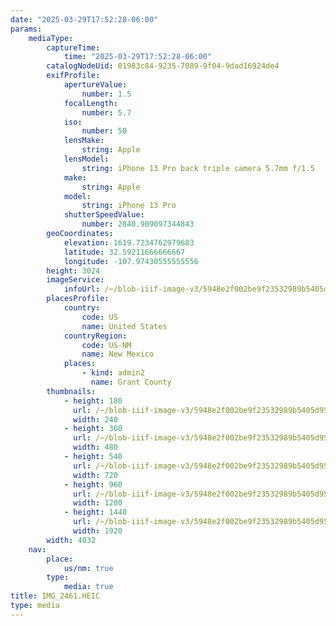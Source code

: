 ```yaml
---
date: "2025-03-29T17:52:28-06:00"
params:
    mediaType:
        captureTime:
            time: "2025-03-29T17:52:28-06:00"
        catalogNodeUid: 01983c84-9235-7089-9f04-9dad16924de4
        exifProfile:
            apertureValue:
                number: 1.5
            focalLength:
                number: 5.7
            iso:
                number: 50
            lensMake:
                string: Apple
            lensModel:
                string: iPhone 13 Pro back triple camera 5.7mm f/1.5
            make:
                string: Apple
            model:
                string: iPhone 13 Pro
            shutterSpeedValue:
                number: 2840.909097344843
        geoCoordinates:
            elevation: 1619.7234762979683
            latitude: 32.59211666666667
            longitude: -107.97430555555556
        height: 3024
        imageService:
            infoUrl: /~/blob-iiif-image-v3/5948e2f002be9f23532989b5405d959a1b2de6002df150f314f523b3cf55cf1e/info.json
        placesProfile:
            country:
                code: US
                name: United States
            countryRegion:
                code: US-NM
                name: New Mexico
            places:
                - kind: admin2
                  name: Grant County
        thumbnails:
            - height: 180
              url: /~/blob-iiif-image-v3/5948e2f002be9f23532989b5405d959a1b2de6002df150f314f523b3cf55cf1e/full/240%2C180/0/default.jpg
              width: 240
            - height: 360
              url: /~/blob-iiif-image-v3/5948e2f002be9f23532989b5405d959a1b2de6002df150f314f523b3cf55cf1e/full/480%2C360/0/default.jpg
              width: 480
            - height: 540
              url: /~/blob-iiif-image-v3/5948e2f002be9f23532989b5405d959a1b2de6002df150f314f523b3cf55cf1e/full/720%2C540/0/default.jpg
              width: 720
            - height: 960
              url: /~/blob-iiif-image-v3/5948e2f002be9f23532989b5405d959a1b2de6002df150f314f523b3cf55cf1e/full/1280%2C960/0/default.jpg
              width: 1280
            - height: 1440
              url: /~/blob-iiif-image-v3/5948e2f002be9f23532989b5405d959a1b2de6002df150f314f523b3cf55cf1e/full/1920%2C1440/0/default.jpg
              width: 1920
        width: 4032
    nav:
        place:
            us/nm: true
        type:
            media: true
title: IMG_2461.HEIC
type: media
---
```

